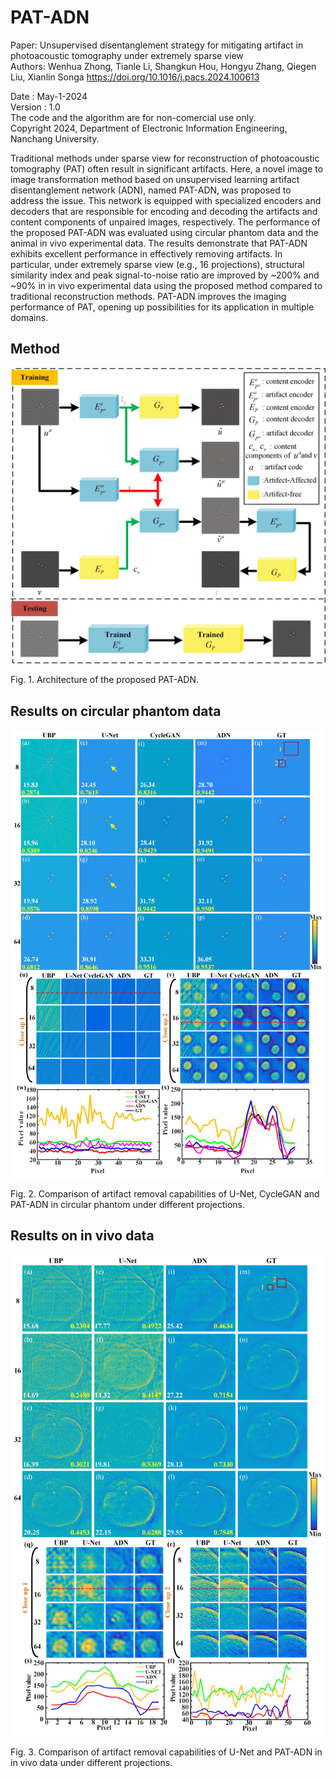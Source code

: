 # PAT-ADN
Paper: Unsupervised disentanglement strategy for mitigating artifact in photoacoustic tomography under extremely sparse view      
Authors: Wenhua Zhong, Tianle Li, Shangkun Hou, Hongyu Zhang, Qiegen Liu, Xianlin Songa
https://doi.org/10.1016/j.pacs.2024.100613

Date : May-1-2024     
Version : 1.0       
The code and the algorithm are for non-comercial use only.      
Copyright 2024, Department of Electronic Information Engineering, Nanchang University.  

Traditional methods under sparse view for reconstruction of photoacoustic tomography (PAT) often result in significant artifacts. Here, a novel image to image transformation method based on unsupervised learning artifact disentanglement network (ADN), named PAT-ADN, was proposed to address the issue. This network is equipped with specialized encoders and decoders that are responsible for encoding and decoding the artifacts and content components of unpaired images, respectively. The performance of the proposed PAT-ADN was evaluated using circular phantom data and the animal in vivo experimental data. The results demonstrate that PAT-ADN exhibits excellent performance in effectively removing artifacts. In particular, under extremely sparse view (e.g., 16 projections), structural similarity index and peak signal-to-noise ratio are improved by ~200% and ~90% in in vivo experimental data using the proposed method compared to traditional reconstruction methods. PAT-ADN improves the imaging performance of PAT, opening up possibilities for its application in multiple domains.

## Method
<div align="center"><img src="https://github.com/yqx7150/PAT-ADN/blob/main/Figs/Fig2.jpg"> </div>

Fig. 1. Architecture of the proposed PAT-ADN.

## Results on circular phantom data
<div align="center"><img src="https://github.com/yqx7150/PAT-ADN/blob/main/Figs/Fig5.jpg"> </div>

Fig. 2. Comparison of artifact removal capabilities of U-Net, CycleGAN and PAT-ADN in circular phantom under different projections.

## Results on in vivo data
<div align="center"><img src="https://github.com/yqx7150/PAT-ADN/blob/main/Figs/Fig8.jpg"> </div>

Fig. 3. Comparison of artifact removal capabilities of U-Net and PAT-ADN in in vivo data under different projections.
